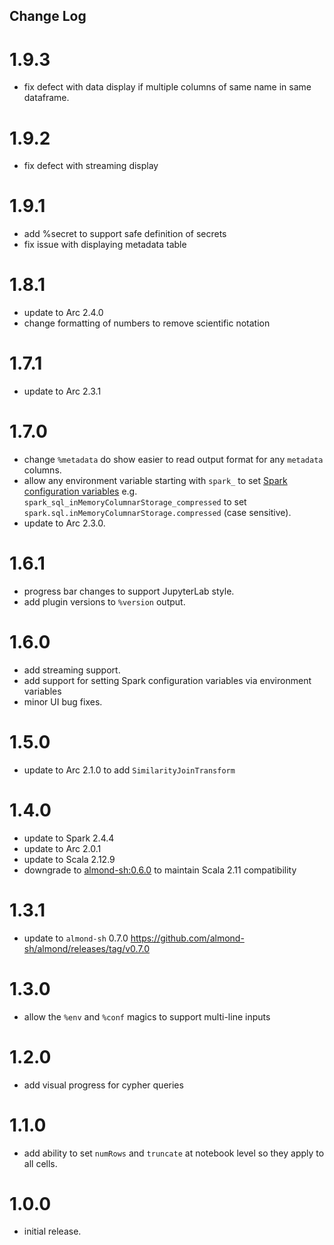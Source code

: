 ## Change Log

# 1.9.3

- fix defect with data display if multiple columns of same name in same dataframe.

# 1.9.2

- fix defect with streaming display

# 1.9.1

- add %secret to support safe definition of secrets
- fix issue with displaying metadata table

# 1.8.1

- update to Arc 2.4.0
- change formatting of numbers to remove scientific notation

# 1.7.1

- update to Arc 2.3.1

# 1.7.0

- change `%metadata` do show easier to read output format for any `metadata` columns.
- allow any environment variable starting with `spark_` to set [Spark configuration variables](https://spark.apache.org/docs/latest/configuration.html) e.g. `spark_sql_inMemoryColumnarStorage_compressed` to set `spark.sql.inMemoryColumnarStorage.compressed` (case sensitive).
- update to Arc 2.3.0.

# 1.6.1

- progress bar changes to support JupyterLab style.
- add plugin versions to `%version` output.

# 1.6.0

- add streaming support.
- add support for setting Spark configuration variables via environment variables
- minor UI bug fixes.

# 1.5.0

- update to Arc 2.1.0 to add `SimilarityJoinTransform`

# 1.4.0

- update to Spark 2.4.4
- update to Arc 2.0.1
- update to Scala 2.12.9
- downgrade to [almond-sh:0.6.0](https://github.com/almond-sh/almond/releases/tag/v0.6.0) to maintain Scala 2.11 compatibility

# 1.3.1

- update to `almond-sh` 0.7.0 https://github.com/almond-sh/almond/releases/tag/v0.7.0

# 1.3.0

- allow the `%env` and `%conf` magics to support multi-line inputs

# 1.2.0

- add visual progress for cypher queries

# 1.1.0

- add ability to set `numRows` and `truncate` at notebook level so they apply to all cells.

# 1.0.0

- initial release.